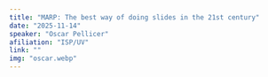 ```yaml
---
title: "MARP: The best way of doing slides in the 21st century"
date: "2025-11-14"
speaker: "Oscar Pellicer"
afiliation: "ISP/UV"
link: ""
img: "oscar.webp"
---
```

